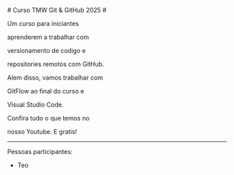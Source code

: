 \# Curso TMW Git \& GitHub 2025 #



Um curso para iniciantes

aprenderem a trabalhar com

versionamento de codigo e

repositories remotos com GitHub.



Alem disso, vamos trabalhar com

GitFlow ao final do curso e

Visual Studio Code.



Confira tudo o que temos no

nosso Youtube. E gratis!



------



Pessoas participantes:



* Teo
